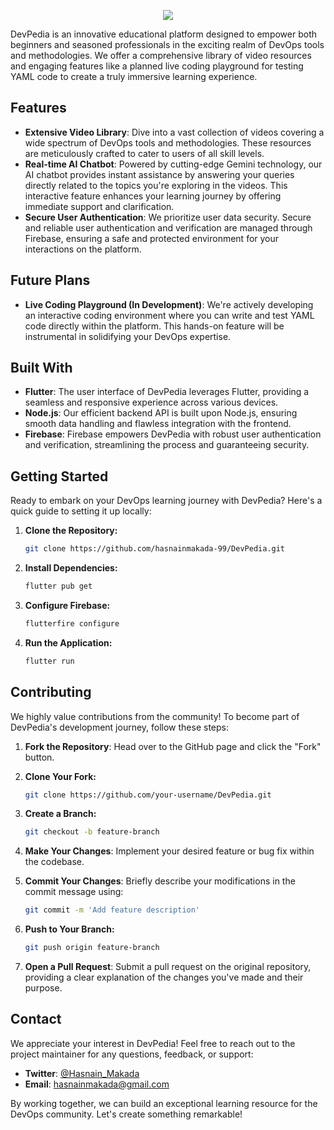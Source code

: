 <p align="center">
  <img src="https://github.com/hasnainmakada-99/DevPedia/assets/82728823/e11ec9f1-23f8-4ee4-8452-5ea5f70228a9" />
</p>

DevPedia is an innovative educational platform designed to empower both beginners and seasoned professionals in the exciting realm of DevOps tools and methodologies. We offer a comprehensive library of video resources and engaging features like a planned live coding playground for testing YAML code to create a truly immersive learning experience.

## Features

- **Extensive Video Library**: Dive into a vast collection of videos covering a wide spectrum of DevOps tools and methodologies. These resources are meticulously crafted to cater to users of all skill levels.
- **Real-time AI Chatbot**: Powered by cutting-edge Gemini technology, our AI chatbot provides instant assistance by answering your queries directly related to the topics you're exploring in the videos. This interactive feature enhances your learning journey by offering immediate support and clarification.
- **Secure User Authentication**: We prioritize user data security. Secure and reliable user authentication and verification are managed through Firebase, ensuring a safe and protected environment for your interactions on the platform.

## Future Plans

- **Live Coding Playground (In Development)**: We're actively developing an interactive coding environment where you can write and test YAML code directly within the platform. This hands-on feature will be instrumental in solidifying your DevOps expertise.

## Built With

- **Flutter**: The user interface of DevPedia leverages Flutter, providing a seamless and responsive experience across various devices.
- **Node.js**: Our efficient backend API is built upon Node.js, ensuring smooth data handling and flawless integration with the frontend.
- **Firebase**: Firebase empowers DevPedia with robust user authentication and verification, streamlining the process and guaranteeing security.

## Getting Started

Ready to embark on your DevOps learning journey with DevPedia? Here's a quick guide to setting it up locally:

1. **Clone the Repository:**

   ```bash
   git clone https://github.com/hasnainmakada-99/DevPedia.git
   ```
2. **Install Dependencies:**

   ```bash
   flutter pub get
   ```
3. **Configure Firebase:**

   ```bash
   flutterfire configure
   ```
4. **Run the Application:**

   ```bash
   flutter run
   ```

## Contributing

We highly value contributions from the community! To become part of DevPedia's development journey, follow these steps:

1. **Fork the Repository**: Head over to the GitHub page and click the "Fork" button.
2. **Clone Your Fork:**

   ```bash
   git clone https://github.com/your-username/DevPedia.git
   ```
3. **Create a Branch:**

   ```bash
   git checkout -b feature-branch
   ```
4. **Make Your Changes**: Implement your desired feature or bug fix within the codebase.
5. **Commit Your Changes**: Briefly describe your modifications in the commit message using:

   ```bash
   git commit -m 'Add feature description'
   ```
6. **Push to Your Branch:**

   ```bash
   git push origin feature-branch
   ```
7. **Open a Pull Request**: Submit a pull request on the original repository, providing a clear explanation of the changes you've made and their purpose.

## Contact

We appreciate your interest in DevPedia! Feel free to reach out to the project maintainer for any questions, feedback, or support:

- **Twitter**: [@Hasnain_Makada](https://twitter.com/Hasnain_Makada)
- **Email**: hasnainmakada@gmail.com

By working together, we can build an exceptional learning resource for the DevOps community. Let's create something remarkable!
